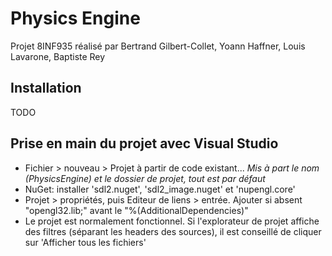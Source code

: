 # Physics Engine
Projet 8INF935 réalisé par Bertrand Gilbert-Collet, Yoann Haffner, Louis Lavarone, Baptiste Rey

## Installation
TODO

## Prise en main du projet avec Visual Studio
+ Fichier > nouveau > Projet à partir de code existant... *Mis à part le nom (PhysicsEngine) et le dossier de projet, tout est par défaut*
+ NuGet: installer 'sdl2.nuget', 'sdl2_image.nuget' et 'nupengl.core'
+ Projet > propriétés, puis Editeur de liens > entrée. Ajouter si absent "opengl32.lib;" avant le "%(AdditionalDependencies)"
+ Le projet est normalement fonctionnel. Si l'explorateur de projet affiche des filtres (séparant les headers des sources), il est conseillé de cliquer sur 'Afficher tous les fichiers'